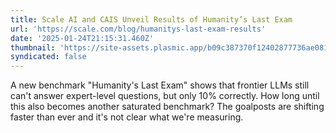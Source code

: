 ```yaml
---
title: Scale AI and CAIS Unveil Results of Humanity’s Last Exam
url: 'https://scale.com/blog/humanitys-last-exam-results'
date: '2025-01-24T21:15:31.460Z'
thumbnail: 'https://site-assets.plasmic.app/b09c387370f12402877736ae081282e6.png'
syndicated: false
---
```

A new benchmark "Humanity's Last Exam" shows that frontier LLMs still can't answer expert-level questions, but only 10% correctly. How long until this also becomes another saturated benchmark? The goalposts are shifting faster than ever and it's not clear what we're measuring.
